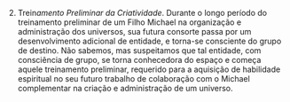 ﻿2. Trein<I>amento Preliminar da Criatividade</I>. Durante o longo período do treinamento preliminar de um Filho Michael na organização e administração dos universos, sua futura consorte passa por um desenvolvimento adicional de entidade, e torna-se consciente do grupo de destino. Não sabemos, mas suspeitamos que tal entidade, com consciência de grupo, se torna conhecedora do espaço e começa aquele treinamento preliminar, requerido para a aquisição de habilidade espiritual no seu futuro trabalho de colaboração com o Michael complementar na criação e administração de um universo.